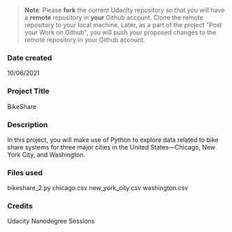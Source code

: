>**Note**: Please **fork** the current Udacity repository so that you will have a **remote** repository in **your** Github account. Clone the remote repository to your local machine. Later, as a part of the project "Post your Work on Github", you will push your proposed changes to the remote repository in your Github account.

### Date created
10/06/2021

### Project Title
BikeShare 

### Description
In this project, you will make use of Python to explore data related to bike share systems for three major cities in the United States—Chicago, New York City, and Washington.

### Files used
bikeshare_2.py
chicago.csv
new_york_city.csv
washington.csv

### Credits
Udacity Nanodegree Sessions
